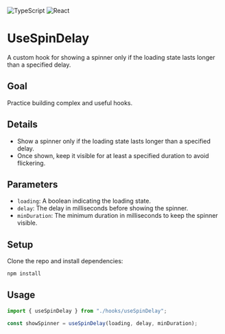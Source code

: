 ![TypeScript](https://img.shields.io/badge/TypeScript-3178C6?style=for-the-badge&logo=typescript&logoColor=white)
![React](https://img.shields.io/badge/React-20232A?style=for-the-badge&logo=react&logoColor=61DAFB)

# UseSpinDelay

A custom hook for showing a spinner only if the loading state lasts longer than a specified delay.

## Goal

Practice building complex and useful hooks.

## Details

- Show a spinner only if the loading state lasts longer than a specified delay.
- Once shown, keep it visible for at least a specified duration to avoid flickering.

## Parameters

- `loading`: A boolean indicating the loading state.
- `delay`: The delay in milliseconds before showing the spinner.
- `minDuration`: The minimum duration in milliseconds to keep the spinner visible.

## Setup

Clone the repo and install dependencies:

```bash
npm install
```

## Usage

```ts
import { useSpinDelay } from "./hooks/useSpinDelay";

const showSpinner = useSpinDelay(loading, delay, minDuration);
```
